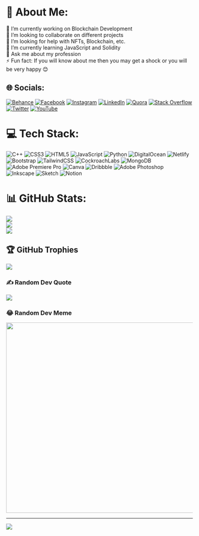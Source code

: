 # 💫 About Me:
🔭 I’m currently working on Blockchain Development<br>👯 I’m looking to collaborate on different projects<br>🤝 I’m looking for help with NFTs, Blockchain, etc.<br>🌱 I’m currently learning JavaScript and Solidity<br>💬 Ask me about my profession<br>⚡ Fun fact: If you will know about me then you may get a shock or you will be very happy 😊 


## 🌐 Socials:
[![Behance](https://img.shields.io/badge/Behance-1769ff?logo=behance&logoColor=white)](https://behance.net/codingwithme) [![Facebook](https://img.shields.io/badge/Facebook-%231877F2.svg?logo=Facebook&logoColor=white)](https://facebook.com/100083132217990) [![Instagram](https://img.shields.io/badge/Instagram-%23E4405F.svg?logo=Instagram&logoColor=white)](https://instagram.com/amitrajeetkonch7635) [![LinkedIn](https://img.shields.io/badge/LinkedIn-%230077B5.svg?logo=linkedin&logoColor=white)](https://linkedin.com/in/amitrajeet-konch) [![Quora](https://img.shields.io/badge/Quora-%23B92B27.svg?logo=Quora&logoColor=white)](https://quora.com/profile/Amitrajeet-Konch) [![Stack Overflow](https://img.shields.io/badge/-Stackoverflow-FE7A16?logo=stack-overflow&logoColor=white)](https://stackoverflow.com/users/17330436) [![Twitter](https://img.shields.io/badge/Twitter-%231DA1F2.svg?logo=Twitter&logoColor=white)](https://twitter.com/amitrajeet7635) [![YouTube](https://img.shields.io/badge/YouTube-%23FF0000.svg?logo=YouTube&logoColor=white)](https://youtube.com/c/AmitrajeetKonch) 

# 💻 Tech Stack:
![C++](https://img.shields.io/badge/c++-%2300599C.svg?style=flat&logo=c%2B%2B&logoColor=white) ![CSS3](https://img.shields.io/badge/css3-%231572B6.svg?style=flat&logo=css3&logoColor=white) ![HTML5](https://img.shields.io/badge/html5-%23E34F26.svg?style=flat&logo=html5&logoColor=white) ![JavaScript](https://img.shields.io/badge/javascript-%23323330.svg?style=flat&logo=javascript&logoColor=%23F7DF1E) ![Python](https://img.shields.io/badge/python-3670A0?style=flat&logo=python&logoColor=ffdd54) ![DigitalOcean](https://img.shields.io/badge/DigitalOcean-%230167ff.svg?style=flat&logo=digitalOcean&logoColor=white) ![Netlify](https://img.shields.io/badge/netlify-%23000000.svg?style=flat&logo=netlify&logoColor=#00C7B7) ![Bootstrap](https://img.shields.io/badge/bootstrap-%23563D7C.svg?style=flat&logo=bootstrap&logoColor=white) ![TailwindCSS](https://img.shields.io/badge/tailwindcss-%2338B2AC.svg?style=flat&logo=tailwind-css&logoColor=white) ![CockroachLabs](https://img.shields.io/badge/Cockroach%20Labs-6933FF?style=flat&logo=Cockroach%20Labs&logoColor=white) ![MongoDB](https://img.shields.io/badge/MongoDB-%234ea94b.svg?style=flat&logo=mongodb&logoColor=white) ![Adobe Premiere Pro](https://img.shields.io/badge/Adobe%20Premiere%20Pro-9999FF.svg?style=flat&logo=Adobe%20Premiere%20Pro&logoColor=white) ![Canva](https://img.shields.io/badge/Canva-%2300C4CC.svg?style=flat&logo=Canva&logoColor=white) ![Dribbble](https://img.shields.io/badge/Dribbble-EA4C89?style=flat&logo=dribbble&logoColor=white) ![Adobe Photoshop](https://img.shields.io/badge/adobephotoshop-%2331A8FF.svg?style=flat&logo=adobephotoshop&logoColor=white) ![Inkscape](https://img.shields.io/badge/Inkscape-e0e0e0?style=flat&logo=inkscape&logoColor=080A13) ![Sketch](https://img.shields.io/badge/Sketch-FFB387?style=flat&logo=sketch&logoColor=black) ![Notion](https://img.shields.io/badge/Notion-%23000000.svg?style=flat&logo=notion&logoColor=white)
# 📊 GitHub Stats:
![](https://github-readme-stats.vercel.app/api?username=CodingWithAmit-07&theme=nightowl&hide_border=false&include_all_commits=false&count_private=false)<br/>
![](https://github-readme-streak-stats.herokuapp.com/?user=CodingWithAmit-07&theme=nightowl&hide_border=false)<br/>
![](https://github-readme-stats.vercel.app/api/top-langs/?username=CodingWithAmit-07&theme=nightowl&hide_border=false&include_all_commits=false&count_private=false&layout=compact)

## 🏆 GitHub Trophies
![](https://github-profile-trophy.vercel.app/?username=CodingWithAmit-07&theme=onestar&no-frame=true&no-bg=true&margin-w=4)

### ✍️ Random Dev Quote
![](https://quotes-github-readme.vercel.app/api?type=vetical&theme=radical)

### 😂 Random Dev Meme
<img src="https://random-memer.herokuapp.com/" width="512px"/>

---
[![](https://visitcount.itsvg.in/api?id=CodingWithAmit-07&icon=8&color=0)](https://visitcount.itsvg.in)
